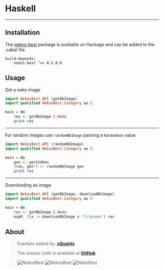 # Haskell

---

## Installation

The [nekos-best](https://hackage.haskell.org/package/nekos-best) package is available on Hackage and can be added to the .cabal file

```
build-depends:
    nekos-best ^>= 0.2.0.0
```

## Usage

Get a neko image

```haskell
import NekosBest.API (getNbImage)
import qualified NekosBest.Category as C

main = do
    res <- getNbImage C.Neko
    print res
```

___

For random images use `randomNbImage` passing a `RandomGen` value

```haskell
import NekosBest.API (randomNbImage)
import qualified NekosBest.Category as C

main = do
    gen <- getStdGen
    (res, gen') <- randomNbImage gen
    print res

```
___

Downloading an image

```haskell
import NekosBest.API (getNbImage, downloadNbImage)
import qualified NekosBest.Category as C

main = do
    res <- getNbImage C.Neko
    mapM_ (\x -> downloadNbImage x "filename") res
```

## About

> Example added by: [**xQuantx**](https://github.com/xquantxz)
>
> The source code is available at [**GitHub**](https://github.com/xquantxz/nekos-best.hs)
>
> ![NekosBest](https://img.shields.io/hackage/v/nekos-best.svg) ![NekosBest](https://img.shields.io/github/license/xquantxz/nekos-best%2ehs.svg) ![NekoBest](https://img.shields.io/github/issues/xquantxz/nekos-best%2ehs.svg)